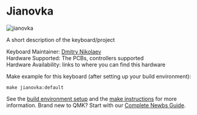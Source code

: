 # Jianovka

![jianovka](https://imgur.com/4rPkl38)

A short description of the keyboard/project

Keyboard Maintainer: [Dmitry Nikolaev](https://nest.pijul.com/sunflower)  
Hardware Supported: The PCBs, controllers supported  
Hardware Availability: links to where you can find this hardware

Make example for this keyboard (after setting up your build environment):

    make jianovka:default

See the [build environment setup](https://docs.qmk.fm/#/getting_started_build_tools) and the [make instructions](https://docs.qmk.fm/#/getting_started_make_guide) for more information. Brand new to QMK? Start with our [Complete Newbs Guide](https://docs.qmk.fm/#/newbs).
